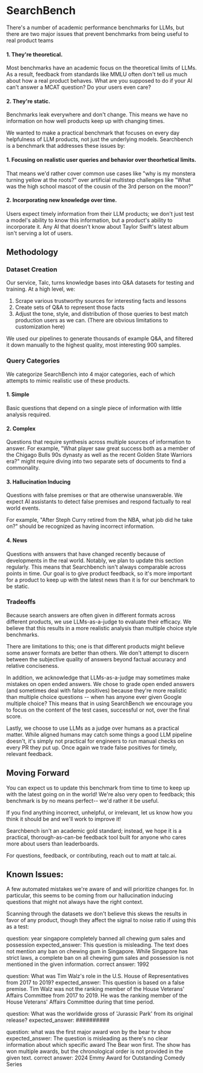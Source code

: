 # SearchBench

There's a number of academic performance benchmarks for LLMs, but there are two major issues that prevent benchmarks from being useful to real product teams

#### 1. They're theoretical.
   
Most benchmarks have an academic focus on the theoretical limits of LLMs. As a result, feedback from standards like MMLU often don't tell us much about how a real product behaves. What are you supposed to do if your AI can't answer a MCAT question? Do your users even care? 

#### 2. They're static.
   
Benchmarks leak everywhere and don't change. This means we have no information on how well products keep up with changing times.

We wanted to make a practical benchmark that focuses on every day helpfulness of LLM products, not just the underlying models.
Searchbench is a benchmark that addresses these issues by:

#### 1. Focusing on realistic user queries and behavior over theorhetical limits.

That means we'd rather cover common use cases like "why is my monstera turning yellow at the roots?" over artificial multistep challenges like "What was the high school mascot of the cousin of the 3rd person on the moon?" 

#### 2. Incorporating new knowledge over time. 

Users expect timely information from their LLM products; we don't just test a model's ability to know this information, but a product's ability to incorporate it. Any AI that doesn't know about Taylor Swift's latest album isn't serving a lot of users.

## Methodology

### Dataset Creation

Our service, Talc, turns knowledge bases into Q&A datasets for testing and training. At a high level, we:

1. Scrape various trustworthy sources for interesting facts and lessons
2. Create sets of Q&A to represent those facts
3. Adjust the tone, style, and distribution of those queries to best match production users as we can. (There are obvious limitations to customization here)

We used our pipelines to generate thousands of example Q&A, and filtered it down manually to the highest quality, most interesting 900 samples.

### Query Categories

We categorize SearchBench into 4 major categories, each of which attempts to mimic realistic use of these products.

#### 1. Simple

Basic questions that depend on a single piece of information with little analysis required.

#### 2. Complex

Questions that require synthesis across multiple sources of information to answer. For example, "What player saw great success both as a member of the Chigago Bulls 90s dynasty as well as the recent Golden State Warriors era?" might require diving into two separate sets of documents to find a commonality.

#### 3. Hallucination Inducing
 
Questions with false premises or that are otherwise unanswerable. We expect AI assistants to detect false premises and respond factually to real world events.

For example, "After Steph Curry retired from the NBA, what job did he take on?" should be recognized as having incorrect information.

#### 4. News

Questions with answers that have changed recently because of developments in the real world. 
Notably, we plan to update this section regularly. This means that Searchbench isn't always comparable across points in time.
Our goal is to give product feedback, so it's more important for a product to keep up with the latest news than it is for our benchmark to be static.

### Tradeoffs

Because search answers are often given in different formats across different products, we use LLMs-as-a-judge to evaluate their efficacy. We believe that this results in a more realistic analysis than multiple choice style benchmarks.

There are limitations to this; one is that different products might believe some answer formats are better than others. We don't attempt to discern between the subjective quality of answers beyond factual accuracy and relative conciseness.

In addition, we acknowledge that LLMs-as-a-judge may sometimes make mistakes on open ended answers. We chose to grade open ended answers (and sometimes deal with false positives) because they're more realistic than multiple choice questions -- when has anyone ever given Google multiple choice? This means that in using SearchBench we encourage you to focus on the content of the test cases, successful or not, over the final score.

Lastly, we choose to use LLMs as a judge over humans as a practical matter. While aligned humans may catch some things a good LLM pipeline doesn't, it's simply not practical for engineers to run manual checks on every PR they put up. Once again we trade false positives for timely, relevant feedback.

## Moving Forward

You can expect us to update this benchmark from time to time to keep up with the latest going on in the world! We're also very open to feedback; this benchmark is by no means perfect-- we'd rather it be useful.

If you find anything incorrect, unhelpful, or irrelevant, let us know how you think it should be and we'll work to improve it!

Searchbench isn't an academic gold standard; instead, we hope it is a practical, thorough-as-can-be feedback tool built for anyone who cares more about users than leaderboards.

For questions, feedback, or contributing, reach out to matt at talc.ai.

## Known Issues:

A few automated mistakes we're aware of and will prioritize changes for. In particular, this seems to be coming from our hallucination inducing questions that might not always have the right context.

Scanning through the datasets we don't believe this skews the results in favor of any product, though they affect the signal to noise ratio if using this as a test:

question: year singapore completely banned all chewing gum sales and possession
expected_answer: This question is misleading. The text does not mention any ban on chewing gum in Singapore. While Singapore has strict laws, a complete ban on all chewing gum sales and possession is not mentioned in the given information.
correct answer: 1992

question: What was Tim Walz's role in the U.S. House of Representatives from 2017 to 2019?
expected_answer: This question is based on a false premise. Tim Walz was not the ranking member of the House Veterans' Affairs Committee from 2017 to 2019. He was the ranking member of the House Veterans' Affairs Committee during that time period.

question: What was the worldwide gross of 'Jurassic Park' from its original release?
expected_answer: ##########

question: what was the first major award won by the bear tv show
expected_answer: The question is misleading as there's no clear information about which specific award The Bear won first. The show has won multiple awards, but the chronological order is not provided in the given text.
correct answer: 2024 Emmy Award for Outstanding Comedy Series
